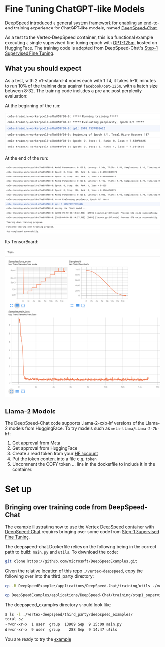 # Fine Tuning ChatGPT-like Models

DeepSpeed introduced a general system framework for enabling an end-to-end training experience for ChatGPT-like models, named [DeepSpeed-Chat](https://github.com/microsoft/DeepSpeedExamples/tree/master/applications/DeepSpeed-Chat).

As a test to the Vertex-DeepSpeed container, this is a functional example executing a single supervised fine tuning epoch with [OPT-125m](https://huggingface.co/facebook/opt-125m), hosted on HuggingFace. The training code is adopted from DeepSpeed-Chat's [Step-1 Supervised Fine Tuning](https://github.com/microsoft/DeepSpeedExamples/tree/master/applications/DeepSpeed-Chat/training/step1_supervised_finetuning). 


## What you should expect

As a test, with 2 n1-standard-4 nodes each with 1 T4, it takes 5-10 minutes to run 10% of the training data against `facebook/opt-125m`, with a batch size between 8-32. The training code includes a pre and post perplexity evaluation:

At the beginning of the run:

![Starting PPL](../../img/opt-125m-ppl_begin.png)

At the end of the run:

![End PPL](../../img/opt-125m-ppl_end.png)

Its TensorBoard:

![Tensorboard](../../img/opt-125m-tb.png)


## Llama-2 Models

The DeepSpeed-Chat code supports Llama-2-xxb-hf versions of the Llama-2 models from HuggingFace. To try models such as `meta-llama/Llama-2-7b-hf`:
1. Get approval from Meta
2. Get approval from HuggingFace
3. Create a read token from your [HF account](https://huggingface.co/settings/tokens)
4. Put the token content into a file e.g. `token`
5. Uncomment the COPY token ... line in the dockerfile to include it in the container.


# Set up

## Bringing over training code from DeepSpeed-Chat

The example illustrating how to use the Vertex DeepSpeed container with [DeepSpeed-Chat](https://github.com/microsoft/DeepSpeedExamples/tree/master/applications/DeepSpeed-Chat) requires bringing over some code from [Step-1 Supervised Fine Tuning](https://github.com/microsoft/DeepSpeedExamples/tree/master/applications/DeepSpeed-Chat/training/step1_supervised_finetuning). 

The deepspeed-chat.Dockerfile relies on the following being in the correct path to build: `main.py` and `utils`. To download the code:

```sh
git clone https://github.com/microsoft/DeepSpeedExamples.git
```

Given the relative location of this repo `./vertex-deepspeed`, copy the following over into the third_party directory:

```sh
cp -R DeepSpeedExamples/applications/DeepSpeed-Chat/training/utils ./vertex-deepspeed/third_party/deepspeed_examples/
```

```sh
cp DeepSpeedExamples/applications/DeepSpeed-Chat/training/step1_supervised_finetuning/main.py ./vertex-deepspeed/third_party/deepspeed_examples/
```

The deepspeed_examples directory should look like:
```sh
$ ls -l ./vertex-deepspeed/third_party/deepspeed_examples/
total 32
-rwxr-xr-x  1 user  group  13909 Sep  9 15:09 main.py
drwxr-xr-x  9 user  group    288 Sep  9 14:47 utils
```

You are ready to try the [example](../../examples/deepspeed-chat/Vertex_DeepspeedChat.ipynb)

